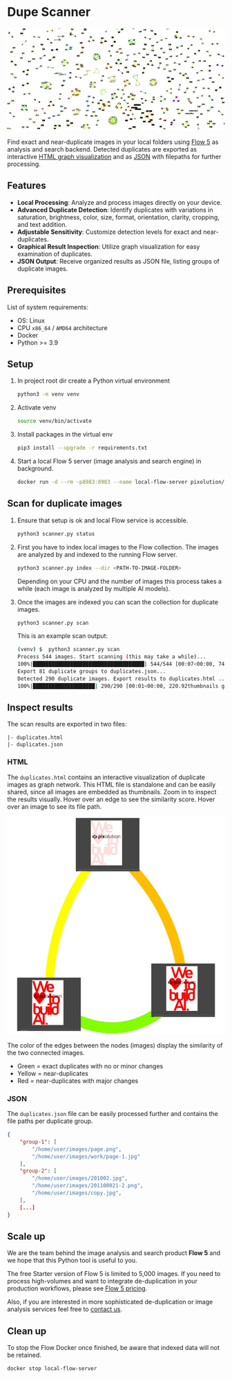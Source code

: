 # Dupe Scanner

![Graph visualization of detected duplicates](resources/graph.jpg "Graph visualization of detected duplicates")

Find exact and near-duplicate images in your local folders using [Flow 5](https://pixolution.io/duplicate-detection/) as analysis and search backend.
Detected duplicates are exported as interactive [HTML graph visualization](#html) and as [JSON](#json) with filepaths for further processing.

## Features

* __Local Processing__: Analyze and process images directly on your device.
* __Advanced Duplicate Detection__: Identify duplicates with variations in saturation, brightness, color, size, format, orientation, clarity, cropping, and text addition.
* __Adjustable Sensitivity__: Customize detection levels for exact and near-duplicates.
* __Graphical Result Inspection__: Utilize graph visualization for easy examination of duplicates.
* __JSON Output__: Receive organized results as JSON file, listing groups of duplicate images.

## Prerequisites

List of system requirements:
* OS: Linux
* CPU `x86_64` / `AMD64` architecture
* Docker
* Python >= 3.9

## Setup

1. In project root dir create a Python virtual environment
    ```sh
    python3 -m venv venv
    ```
1. Activate venv
    ```sh
    source venv/bin/activate
    ```
1. Install packages in the virtual env
    ```sh
    pip3 install --upgrade -r requirements.txt
    ```
1. Start a local Flow 5 server (image analysis and search engine) in background.
    ```sh
    docker run -d --rm -p8983:8983 --name local-flow-server pixolution/flow
    ```

## Scan for duplicate images

1. Ensure that setup is ok and local Flow service is accessible.
    ```sh
    python3 scanner.py status
    ```

1. First you have to index local images to the Flow collection. The images are analyzed by and indexed to the running Flow server.
    ```sh
    python3 scanner.py index --dir <PATH-TO-IMAGE-FOLDER>
    ```
    Depending on your CPU and the number of images this process takes a while (each image is analyzed by multiple AI models).

1. Once the images are indexed you can scan the collection for duplicate images.
    ```sh
    python3 scanner.py scan
    ```
    This is an example scan output:
    ```sh
    (venv) $  python3 scanner.py scan
    Process 544 images. Start scanning (this may take a while)...
    100%|████████████████████████████████████| 544/544 [00:07<00:00, 74.19scans/s]
    Export 81 duplicate groups to duplicates.json...
    Detected 290 duplicate images. Export results to duplicates.html ...
    100%|████████████████████| 290/290 [00:01<00:00, 220.92thumbnails generated/s]
    ```


## Inspect results

The scan results are exported in two files:
```
|- duplicates.html
|- duplicates.json
```

### HTML

The `duplicates.html` contains an interactive visualization of duplicate images as graph network.
This HTML file is standalone and can be easily shared, since all images are embedded as thumbnails.
Zoom in to inspect the results visually. Hover over an edge to see the similarity score.
Hover over an image to see its file path.

![duplicate images](resources/duplicate-group.jpg "Group of duplicate images")

The color of the edges between the nodes (images) display the similarity of the two connected images.
 * Green = exact duplicates with no or minor changes
 * Yellow = near-duplicates
 * Red = near-duplicates with major changes

### JSON

The `duplicates.json` file can be easily processed further and contains the file paths per duplicate group.

```json
{
    "group-1": [
        "/home/user/images/page.png",
        "/home/user/images/work/page-1.jpg"
    ],
    "group-2": [
        "/home/user/images/201002.jpg",
        "/home/user/images/201100021-2.png",
        "/home/user/images/copy.jpg",
    ],
    [...]
}
```


## Scale up
We are the team behind the image analysis and search product __Flow 5__ and we hope that this Python tool is useful to you.

The free Starter version of Flow 5 is limited to 5,000 images.
If you need to process high-volumes and want to integrate de-duplication in your production workflows, please see [Flow 5 pricing](https://pixolution.io/pricing).

Also, if you are interested in more sophisticated de-duplication or image analysis services feel free to [contact us](https://pixolution.io/contact).


## Clean up

To stop the Flow Docker once finished, be aware that indexed data will not be retained.
```sh
docker stop local-flow-server
```
